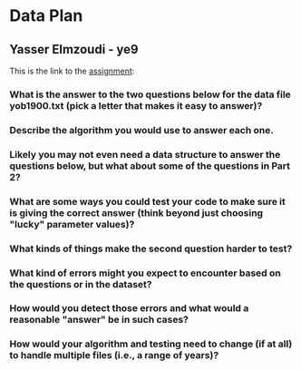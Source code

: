 # Data Plan
## Yasser Elmzoudi - ye9

This is the link to the [assignment](http://www.cs.duke.edu/courses/compsci307/current/assign/01_data/):


### What is the answer to the two questions below for the data file yob1900.txt (pick a letter that makes it easy to answer)? 

### Describe the algorithm you would use to answer each one.

### Likely you may not even need a data structure to answer the questions below, but what about some of the questions in Part 2?

### What are some ways you could test your code to make sure it is giving the correct answer (think beyond just choosing "lucky" parameter values)?

### What kinds of things make the second question harder to test?

### What kind of errors might you expect to encounter based on the questions or in the dataset?

### How would you detect those errors and what would a reasonable "answer" be in such cases?

### How would your algorithm and testing need to change (if at all) to handle multiple files (i.e., a range of years)?

